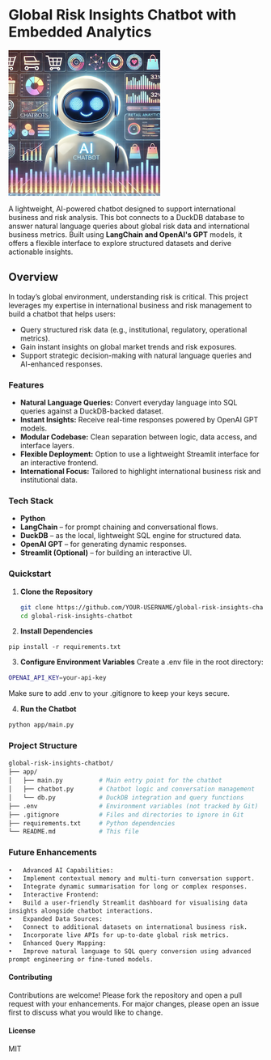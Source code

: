 # Global Risk Insights Chatbot with Embedded Analytics
![Project Banner](./assets/image.png)

A lightweight, AI-powered chatbot designed to support international business and risk analysis. This bot connects to a DuckDB database to answer natural language queries about global risk data and international business metrics. Built using **LangChain and OpenAI's GPT** models, it offers a flexible interface to explore structured datasets and derive actionable insights.

## Overview

In today’s global environment, understanding risk is critical. This project leverages my expertise in international business and risk management to build a chatbot that helps users:
- Query structured risk data (e.g., institutional, regulatory, operational metrics).
- Gain instant insights on global market trends and risk exposures.
- Support strategic decision-making with natural language queries and AI-enhanced responses.

### Features

- **Natural Language Queries:** Convert everyday language into SQL queries against a DuckDB-backed dataset.
- **Instant Insights:** Receive real-time responses powered by OpenAI GPT models.
- **Modular Codebase:** Clean separation between logic, data access, and interface layers.
- **Flexible Deployment:** Option to use a lightweight Streamlit interface for an interactive frontend.
- **International Focus:** Tailored to highlight international business risk and institutional data.

### Tech Stack

- **Python**
- **LangChain** – for prompt chaining and conversational flows.
- **DuckDB** – as the local, lightweight SQL engine for structured data.
- **OpenAI GPT** – for generating dynamic responses.
- **Streamlit (Optional)** – for building an interactive UI.


### Quickstart

1. **Clone the Repository**
   ```bash
   git clone https://github.com/YOUR-USERNAME/global-risk-insights-chatbot.git
   cd global-risk-insights-chatbot


2. **Install Dependencies**
```bas
pip install -r requirements.txt
```

3. **Configure Environment Variables**
Create a .env file in the root directory:
```bash
OPENAI_API_KEY=your-api-key
```
Make sure to add .env to your .gitignore to keep your keys secure.

4. **Run the Chatbot**
```bash
python app/main.py
```

### Project Structure
```bash
global-risk-insights-chatbot/
├── app/
│   ├── main.py          # Main entry point for the chatbot
│   ├── chatbot.py       # Chatbot logic and conversation management
│   └── db.py            # DuckDB integration and query functions
├── .env                 # Environment variables (not tracked by Git)
├── .gitignore           # Files and directories to ignore in Git
├── requirements.txt     # Python dependencies
└── README.md            # This file
```
### Future Enhancements
	•	Advanced AI Capabilities:
	•	Implement contextual memory and multi-turn conversation support.
	•	Integrate dynamic summarisation for long or complex responses.
	•	Interactive Frontend:
	•	Build a user-friendly Streamlit dashboard for visualising data insights alongside chatbot interactions.
	•	Expanded Data Sources:
	•	Connect to additional datasets on international business risk.
	•	Incorporate live APIs for up-to-date global risk metrics.
	•	Enhanced Query Mapping:
	•	Improve natural language to SQL query conversion using advanced prompt engineering or fine-tuned models.

#### Contributing

Contributions are welcome! Please fork the repository and open a pull request with your enhancements. For major changes, please open an issue first to discuss what you would like to change.

#### License
MIT
